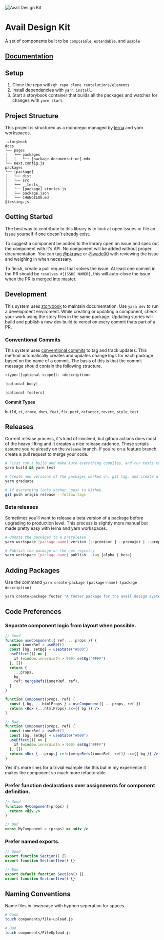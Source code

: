 ![Avail Design Kit](./docs/public/design-kit-cover.png)

# Avail Design Kit

A set of components built to be `composable`, `extendable`, and `usable`

## [Documentation](https://design.avail.co)

## Setup

1. Clone the repo with `gh repo clone rentalutions/elements`.
2. Install dependencies with `yarn install`.
3. Start a storybook container that builds all the packages and watches for changes with `yarn start`.

## Project Structure

This project is structured as a monorepo managed by [lerna](https://github.com/lerna/lerna) and yarn workspaces.

```
.storybook
docs
└── pages
|   └── packages
|   |   └── [package-documentation].mdx
└── next.config.js
packages
└── [package]
│   └── dist
│   └── src
│   └── __tests__
│   └── [package].stories.js
│   └── package.json
│   └── CHANGELOG.md
@testing.js
```

## Getting Started

The best way to contribute to this library is to look at open issues or file an issue yourself if one doesn't already exist.

To suggest a component be added to the library open an issue and spec out the component with it's API. No component will be added without proper documentation. You can tag [@pkrawc](https://github.com/pkrawc) or [@wade00](https://github.com/wade00) with reviewing the issue and weighing in when necessary.

To finish, create a pull request that solves the issue. At least one commit in the PR should be `resolves #[ISSUE_NUMER]`, this will auto-close the issue when the PR is merged into master.

## Development

This system uses [storybook](https://storybook.js.org) to maintain documentation. Use `yarn dev` to run a development enviroment. While creating or updating a component, check your work using the story files in the same package. Updating stories will build and publish a new dev build to vercel on every commit thats part of a PR.

### Conventional Commits

This system uses [conventional commits](https://www.conventionalcommits.org/en/v1.0.0/) to tag and track updates. This method automatically creates and updates change logs for each package based on the name of a commit. The basis of this is that the commit message should contain the following structure.

```bash
<type>([optional scope]): <description>

[optional body]

[optional footers]
```

**Commit Types**

`build`, `ci`, `chore`, `docs`, `feat`, `fix`, `perf`, `refactor`, `revert`, `style`, `test`

## Releases

Current release process, it's kind of involved, but github actions does most of the heavy lifting and it creates a nice release cadence. These scripts assume you're already on the `release` branch. If you're on a feature branch, create a pull request to merge your code.

```bash
# First run a build and make sure everything compiles, and run tests to make sure all are passing
yarn build && yarn test

# Create new versions of the packages worked on, git tag, and create a CHANGELOG for those package.
yarn graduate

# If everything looks kosher, push to Github.
git push origin release --follow-tags
```

### Beta releases

Sometimes you'll want to release a beta version of a package before upgrading to production level. This process is slightly more manual but made pretty easy with lerna and yarn workspaces.

```bash
# Update the packages to a prerelease
yarn workspace [package-name] version [--preminor | --premajor | --prepatch]

# Publish the package on the npm registry
yarn workspace [package-name] publish --tag [alpha | beta]
```

## Adding Packages

Use the command `yarn create-package [package-name] [package description]`.

```bash
yarn create-package footer "A footer package for the avail design system"
```

## Code Preferences

### Separate component logic from layout when possible.

```jsx
// Good
function useComponent({ ref, ...props }) {
  const innerRef = useRef()
  const [bg, setBg] = useState("#000")
  useEffect(() => {
    if (window.innerWidth > 900) setBg("#FFF")
  }, [])
  return {
    ...props,
    bg,
    ref: mergeRefs(innerRef, ref),
  }
}

function Component(props, ref) {
  const { bg, ...htmlProps } = useComponent({ ...props, ref })
  return <Box {...htmlProps} sx={{ bg }} />
}

// Bad
function Component(props, ref) {
  const innerRef = useRef()
  const [bg, setBg] = useState("#000")
  useEffect(() => {
    if (window.innerWidth > 900) setBg("#FFF")
  }, [])
  return <Box {...props} ref={mergeRefs(innerRef, ref)} sx={{ bg }} />
}
```

Yes it's more lines for a trivial example like this but in my experience it makes the component so much more refactorable.

### Prefer function declarations over assignments for component definition.

```jsx
// Good
function MyComponent(props) {
  return <div />
}

// Bad
const MyComponent = (props) => <div />
```

### Prefer named exports.

```js
// Good
export function Section() {}
export function SectionItem() {}

// Bad
export default function Section() {}
export function SectionItem() {}
```

## Naming Conventions

Name files in lowercase with hyphen seperation for spaces.

```zsh
# Good
touch components/file-upload.js

# Bad
touch components/FileUpload.js
```
